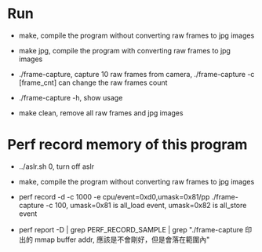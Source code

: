 # Run

* make, compile the program without converting raw frames to jpg images

* make jpg, compile the program with converting raw frames to jpg images

* ./frame-capture, capture 10 raw frames from camera, ./frame-capture -c [frame_cnt] can change the raw frames count

* ./frame-capture -h, show usage

* make clean, remove all raw frames and jpg images

# Perf record memory of this program

* ../aslr.sh 0, turn off aslr

* make, compile the program without converting raw frames to jpg images

* perf record -d -c 1000 -e cpu/event=0xd0,umask=0x81/pp ./frame-capture -c 100, umask=0x81 is all_load event, umask=0x82 is all_store event

* perf report -D | grep PERF_RECORD_SAMPLE | grep "./frame-capture 印出的 mmap buffer addr, 應該是不會剛好，但是會落在範圍內"
